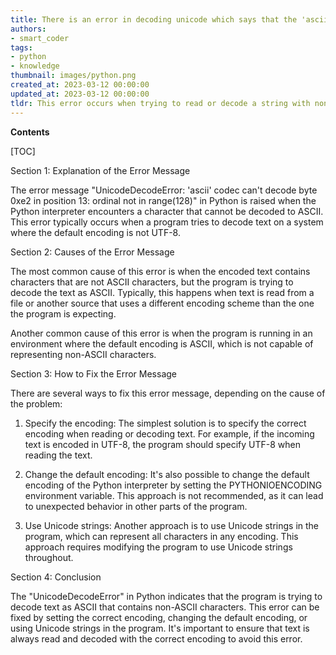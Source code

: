 ```yaml
---
title: There is an error in decoding unicode which says that the 'ascii' codec is unable to decode the byte sequence starting from position 13 as the ordinal value is not within the range of 128
authors:
- smart_coder
tags:
- python
- knowledge
thumbnail: images/python.png
created_at: 2023-03-12 00:00:00
updated_at: 2023-03-12 00:00:00
tldr: This error occurs when trying to read or decode a string with non-ASCII characters using the ASCII codec.
---
```


**Contents**

[TOC]

Section 1: Explanation of the Error Message

The error message "UnicodeDecodeError: 'ascii' codec can't decode byte 0xe2 in position 13: ordinal not in range(128)" in Python is raised when the Python interpreter encounters a character that cannot be decoded to ASCII. This error typically occurs when a program tries to decode text on a system where the default encoding is not UTF-8.

Section 2: Causes of the Error Message

The most common cause of this error is when the encoded text contains characters that are not ASCII characters, but the program is trying to decode the text as ASCII. Typically, this happens when text is read from a file or another source that uses a different encoding scheme than the one the program is expecting.

Another common cause of this error is when the program is running in an environment where the default encoding is ASCII, which is not capable of representing non-ASCII characters.

Section 3: How to Fix the Error Message

There are several ways to fix this error message, depending on the cause of the problem:

1. Specify the encoding: The simplest solution is to specify the correct encoding when reading or decoding text. For example, if the incoming text is encoded in UTF-8, the program should specify UTF-8 when reading the text.

2. Change the default encoding: It's also possible to change the default encoding of the Python interpreter by setting the PYTHONIOENCODING environment variable. This approach is not recommended, as it can lead to unexpected behavior in other parts of the program.

3. Use Unicode strings: Another approach is to use Unicode strings in the program, which can represent all characters in any encoding. This approach requires modifying the program to use Unicode strings throughout.

Section 4: Conclusion

The "UnicodeDecodeError" in Python indicates that the program is trying to decode text as ASCII that contains non-ASCII characters. This error can be fixed by setting the correct encoding, changing the default encoding, or using Unicode strings in the program. It's important to ensure that text is always read and decoded with the correct encoding to avoid this error.

